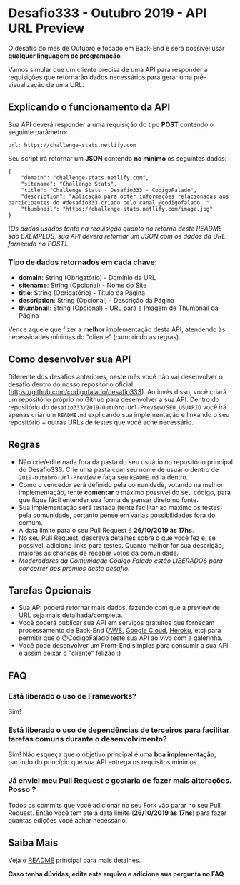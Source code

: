 # Desafio333 - Outubro 2019 - API URL Preview

O desafio do mês de Outubro é focado em Back-End e será possível usar **qualquer linguagem de programação**.

Vamos simular que um cliente precisa de uma API para responder a requisições que retornarão dados necessários para gerar uma pré-visualização de uma URL.

## Explicando o funcionamento da API

Sua API deverá responder a uma requisição do tipo **POST** contendo o seguinte parâmetro:

```
url: https://challenge-stats.netlify.com
```

Seu script irá retornar um **JSON** contendo **no mínimo** os seguintes dados:

```
{
    "domain": "challenge-stats.netlify.com",
    "sitename": "Challenge Stats",
    "title": "Challenge Stats · Desafio333 · CodigoFalado",
    "description": "Aplicação para obter informações relacionadas aos participantes do #desafio333 criado pelo canal @codigofalado. ",
    "thumbnail": "https://challenge-stats.netlify.com/image.jpg"
}
```

*(Os dados usados tanto na requisição quanto no retorno deste README são EXEMPLOS, sua API deverá retornar um JSON com os dados da URL fornecida no POST).*

### Tipo de dados retornados em cada chave:

- **domain**: String (Obrigatório) - Domínio da URL
- **sitename**: String (Opcional) - Nome do Site
- **title**: String (Obrigatório) - Título da Página
- **description**: String (Opcional) - Descrição da Página
- **thumbnail**: String (Opcional) - URL para a Imagem de Thumbnail da Página

Vence aquele que fizer a **melhor** implementação desta API, atendendo às necessidades mínimas do "cliente" (cumprindo as regras).

## Como desenvolver sua API

Diferente dos desafios anteriores, neste mês você não vai desenvolver o desafio dentro do nosso repositório oficial (https://github.com/codigofalado/desafio333). Ao invés disso, você criará um repositório próprio no Github para desenvolver a sua API. Dentro do repositório do `desafio333/2019-Outubro-Url-Preview/SEU_USUARIO` você irá apenas criar um `README.md` explicando sua implementação e linkando o seu repositório + outras URLs de testes que você ache necessário.

## Regras

- Não crie/edite nada fora da pasta do seu usuário no repositório principal do Desafio333. Crie uma pasta com seu nome de usuário dentro de `2019-Outubro-Url-Preview` e faça seu `README.md` lá dentro.
- Como o vencedor será definido pela comunidade, votando na melhor implementação, tente **comentar** o máximo possível do seu código, para que fique fácil entender sua forma de pensar direto no fonte.
- Sua implementação será testada (tente facilitar ao máximo os testes) pela comunidade, portanto pense em várias possibilidades fora do comum.
- A data limite para o seu Pull Request é **26/10/2019 às 17hs**.
- No seu Pull Request, descreva detalhes sobre o que você fez e, se possível, adicione links para testes. Quanto melhor for sua descrição, maiores as chances de receber votos da comunidade.
- *Moderadores da Comunidade Código Falado estão LIBERADOS para concorrer aos prêmios deste desafio.*

## Tarefas Opcionais

- Sua API poderá retornar mais dados, fazendo com que a preview de URL seja mais detalhada/completa.
- Você poderá publicar sua API em serviços gratuitos que forneçam processamento de Back-End ([AWS](https://aws.amazon.com/), [Google Cloud](https://cloud.google.com/), [Heroku](https://www.heroku.com), etc) para permitir que o @CodigoFalado teste sua API ao vivo com a galerinha.
- Você pode desenvolver um Front-End simples para consumir a sua API e assim deixar o "cliente" felizão :)


## FAQ

### Está liberado o uso de Frameworks?

Sim!

### Está liberado o uso de dependências de terceiros para facilitar tarefas comuns durante o desenvolvimento?

Sim! Não esqueça que o objetivo principal é uma **boa implementação**, partindo do princípio que sua API entrega os requisitos mínimos.

### Já enviei meu Pull Request e gostaria de fazer mais alterações. Posso ?

Todos os commits que você adicionar no seu Fork vão parar no seu Pull Request. Então você tem até a data limite (**26/10/2019 às 17hs**) para fazer quantas edições você achar necessário.

## Saiba Mais

Veja o [README](../README.md) principal para mais detalhes.

**Caso tenha dúvidas, edite este arquivo e adicione sua pergunta no FAQ**
